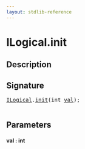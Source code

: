 ```yaml
---
layout: stdlib-reference
---
```


# ILogical\.init

## Description





## Signature 

<pre>
<a href="../index.md" class="code_type">ILogical</a>.<a href=".">init</a>(<span class="code_keyword">int</span> <a href=".#decl-val" class="code_param">val</a>);

</pre>

## Parameters

####  <a id="decl-val"></a>val  : int

